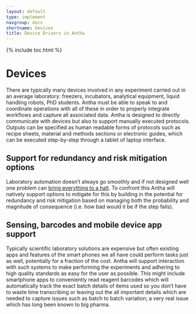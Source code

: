 ```yaml
---
layout: default
type: implement
navgroup: docs
shortname: Devices
title: Device Drivers in Antha
---
```

{% include toc.html %}

# Devices

There are typically many devices involved in any experiment carried out in an average laboratory: freezers, incubators, analytical equipment, liquid handling robots, PhD students. Antha must be able to speak to and coordinate operations with all of these in order to properly integrate workflows and capture all associated data. Antha is designed to directly communicate with devices but also to support manually executed protocols. Outputs can be specified as human readable forms of protocols such as recipe sheets, material and methods sections or electronic guides, which can be executed step-by-step through a tablet of laptop interface.

## Support for redundancy and risk mitigation options

Laboratory automation doesn’t always go smoothly and if not designed well one problem can [bring everything to a halt]( https://www.youtube.com/watch?v=n_1apYo6-Ow). To confront this Antha will natively support options to mitigate for this by building in the potential for redundancy and risk mitigation based on managing both the probability and magnitude of consequence (i.e. how bad would it be if the step fails).

## Sensing, barcodes and mobile device app support

Typically scientific laboratory solutions are expensive but often existing apps and features of the smart phones we all have could perform tasks just as well, potentially for a fraction of the cost. Antha will support interaction with such systems to make performing the experiments and adhering to high quality standards as easy for the user as possible. This might include smartphone apps to conveniently read reagent barcodes which will automatically track the exact batch details of items used so you don’t have to waste time transcribing or leaving out the all important details which are needed to capture issues such as batch to batch variation; a very real issue which has long been known to big pharma.
